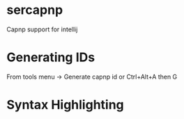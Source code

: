 # sercapnp
Capnp support for intellij


# Generating IDs
From tools menu -> Generate capnp id or Ctrl+Alt+A then G


# Syntax Highlighting 
